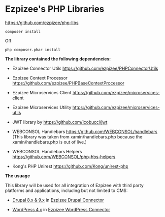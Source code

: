 # Ezpizee's PHP Libraries

https://github.com/ezpizee/php-libs

```
composer install
```

OR

```
php composer.phar install
```

**The library contained the following dependencies:**

- Ezpizee Connector Utils https://github.com/ezpizee/PHPConnectorUtils

- Ezpizee Context Processor https://github.com/ezpizee/PHPBaseContextProcessor

- Ezpizee Microservices Client https://github.com/ezpizee/microservices-client

- Ezpizee Microservices Utility https://github.com/ezpizee/microservices-utils

- JWT library by https://github.com/lcobucci/jwt

- WEBCONSOL Handlebars https://github.com/WEBCONSOL/handlebars (This library was taken from xamin/handlebars.php because the xamin/handlebars.php is out of live.)

- WEBCONSOL Handlebars Helpers https://github.com/WEBCONSOL/php-hbs-helpers

- Kong's PHP Unirest https://github.com/Kong/unirest-php

**The usuage**

This library will be used for all integration of Ezpizee with third party 
platforms and applications, including but not limited to CMS:

- [Drupal 8.x & 9.x](https://www.drupal.org)  in [Ezpizee Drupal Connector](https://github.com/ezpizee/DrupalConnector)

- [WordPress 4.x](http://www.wordpress.org) in [Ezpizee WordPress Connector](https://github.com/ezpizee/WordPressConnector)
